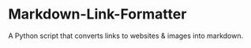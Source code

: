 # Markdown-Link-Formatter
A  Python script that converts links to websites &amp; images into markdown.
